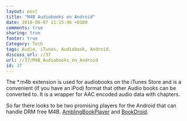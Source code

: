 ```yaml
---
layout: post
title: "M4B Audiobooks on Android"
date: 2010-06-07 11:15:46 +0100 
comments: true
sharing: true
footer: true
Category: Tech
tags: Audio, iTunes, Audiobook, Android,
discuss_url: //37
url: //37/M4B_Audiobooks_on_Android
id: 37
---
```

The \*.m4b extension is used for audiobooks on the iTunes Store and is a convenient (if you have an iPod) format that other Audio books can be converted to. It is a wrapper for AAC encoded audio data with chapters.

So far there looks to be two promising players for the Android that can handle DRM free M4B. [AmblingBookPlayer][] and [BookDroid][].

[AmblingBookPlayer]: http://amblingbookplayer.com/
[BookDroid]: http://www.absent.fi/mobile/?id=88
